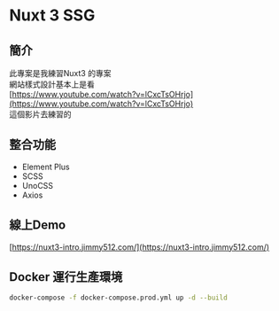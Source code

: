 # Nuxt 3 SSG

## 簡介

此專案是我練習Nuxt3 的專案  
網站樣式設計基本上是看  
[https://www.youtube.com/watch?v=lCxcTsOHrjo](https://www.youtube.com/watch?v=lCxcTsOHrjo)  
這個影片去練習的

## 整合功能

* Element Plus
* SCSS
* UnoCSS
* Axios

## 線上Demo

[https://nuxt3-intro.jimmy512.com/](https://nuxt3-intro.jimmy512.com/)

## Docker 運行生產環境

```sh
docker-compose -f docker-compose.prod.yml up -d --build
```
